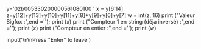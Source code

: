 y='02b005330200000561080100 ' 
x = y[6:14]
z=y[12]+y[13]+y[10]+y[11]+y[8]+y[9]+y[6]+y[7]
w = int(z, 16)
print ("Valeur Sigfox :",end =''); print (x)
print ("Compteur 1 en string (déja inversé) :",end =''); print (z)
print ("Compteur en entier :",end =''); print (w)

input('\n\nPress "Enter" to leave')

